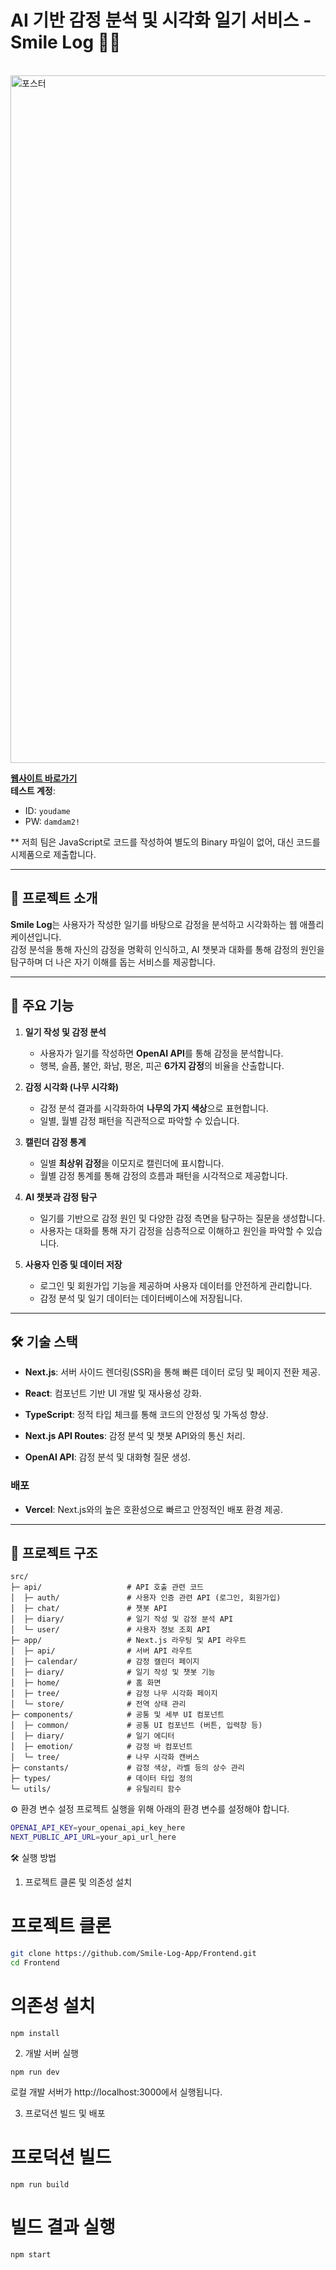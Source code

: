 # AI 기반 감정 분석 및 시각화 일기 서비스 - Smile Log 🌳🙂
<br/>
<img src="https://github.com/user-attachments/assets/4a2725ab-4eab-4c0b-b9ad-e289ff7f2742" alt="포스터" width="900px" height="1100px" />

[**웹사이트 바로가기**](https://smile-log.vercel.app)  
**테스트 계정**:

- ID: `youdame`
- PW: `damdam2!`

** 저희 팀은 JavaScript로 코드를 작성하여 별도의 Binary 파일이 없어, 대신 코드를 시제품으로 제출합니다.

---

## 📖 프로젝트 소개

**Smile Log**는 사용자가 작성한 일기를 바탕으로 감정을 분석하고 시각화하는 웹 애플리케이션입니다.  
감정 분석을 통해 자신의 감정을 명확히 인식하고, AI 챗봇과 대화를 통해 감정의 원인을 탐구하며 더 나은 자기 이해를 돕는 서비스를 제공합니다.

---

## 🚀 주요 기능

1. **일기 작성 및 감정 분석**

   - 사용자가 일기를 작성하면 **OpenAI API**를 통해 감정을 분석합니다.
   - 행복, 슬픔, 불안, 화남, 평온, 피곤 **6가지 감정**의 비율을 산출합니다.

2. **감정 시각화 (나무 시각화)**

   - 감정 분석 결과를 시각화하여 **나무의 가지 색상**으로 표현합니다.
   - 일별, 월별 감정 패턴을 직관적으로 파악할 수 있습니다.

3. **캘린더 감정 통계**

   - 일별 **최상위 감정**을 이모지로 캘린더에 표시합니다.
   - 월별 감정 통계를 통해 감정의 흐름과 패턴을 시각적으로 제공합니다.

4. **AI 챗봇과 감정 탐구**

   - 일기를 기반으로 감정 원인 및 다양한 감정 측면을 탐구하는 질문을 생성합니다.
   - 사용자는 대화를 통해 자기 감정을 심층적으로 이해하고 원인을 파악할 수 있습니다.

5. **사용자 인증 및 데이터 저장**
   - 로그인 및 회원가입 기능을 제공하며 사용자 데이터를 안전하게 관리합니다.
   - 감정 분석 및 일기 데이터는 데이터베이스에 저장됩니다.

---

## 🛠️ 기술 스택

- **Next.js**: 서버 사이드 렌더링(SSR)을 통해 빠른 데이터 로딩 및 페이지 전환 제공.
- **React**: 컴포넌트 기반 UI 개발 및 재사용성 강화.
- **TypeScript**: 정적 타입 체크를 통해 코드의 안정성 및 가독성 향상.

- **Next.js API Routes**: 감정 분석 및 챗봇 API와의 통신 처리.
- **OpenAI API**: 감정 분석 및 대화형 질문 생성.

### **배포**

- **Vercel**: Next.js와의 높은 호환성으로 빠르고 안정적인 배포 환경 제공.

---

## 📂 프로젝트 구조

```plaintext
src/
├─ api/                   # API 호출 관련 코드
│  ├─ auth/               # 사용자 인증 관련 API (로그인, 회원가입)
│  ├─ chat/               # 챗봇 API
│  ├─ diary/              # 일기 작성 및 감정 분석 API
│  └─ user/               # 사용자 정보 조회 API
├─ app/                   # Next.js 라우팅 및 API 라우트
│  ├─ api/                # 서버 API 라우트
│  ├─ calendar/           # 감정 캘린더 페이지
│  ├─ diary/              # 일기 작성 및 챗봇 기능
│  ├─ home/               # 홈 화면
│  ├─ tree/               # 감정 나무 시각화 페이지
│  └─ store/              # 전역 상태 관리
├─ components/            # 공통 및 세부 UI 컴포넌트
│  ├─ common/             # 공통 UI 컴포넌트 (버튼, 입력창 등)
│  ├─ diary/              # 일기 에디터
│  ├─ emotion/            # 감정 바 컴포넌트
│  └─ tree/               # 나무 시각화 캔버스
├─ constants/             # 감정 색상, 라벨 등의 상수 관리
├─ types/                 # 데이터 타입 정의
└─ utils/                 # 유틸리티 함수
```

⚙️ 환경 변수 설정
프로젝트 실행을 위해 아래의 환경 변수를 설정해야 합니다.

```bash
OPENAI_API_KEY=your_openai_api_key_here
NEXT_PUBLIC_API_URL=your_api_url_here
```

🛠️ 실행 방법

1. 프로젝트 클론 및 의존성 설치

# 프로젝트 클론

```bash
git clone https://github.com/Smile-Log-App/Frontend.git
cd Frontend
```

# 의존성 설치

```
npm install
```

2. 개발 서버 실행

```
npm run dev
```

로컬 개발 서버가 http://localhost:3000에서 실행됩니다.

3. 프로덕션 빌드 및 배포

# 프로덕션 빌드

```
npm run build
```

# 빌드 결과 실행

```
npm start
```
